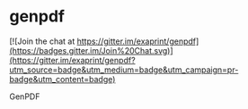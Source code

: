 genpdf
======

[![Join the chat at https://gitter.im/exaprint/genpdf](https://badges.gitter.im/Join%20Chat.svg)](https://gitter.im/exaprint/genpdf?utm_source=badge&utm_medium=badge&utm_campaign=pr-badge&utm_content=badge)

GenPDF